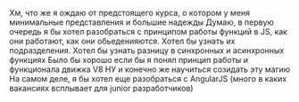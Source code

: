 Хм, что же я ождаю от предстоящего курса, о котором у меня минимальные представления и большие надежды
Думаю, в первую очередь я бы хотел разобраться с принципом работы функций в JS, как они работают, как они обьеденияются.
Хотел бы узнать их подразделения.
Хотел бы узнать разницу в синхронных и асинхронных функциях
Было бы хорошо если бы я понял  принцип работы и функционала движка V8
НУ и конечно же научиться созидать эту магию
На самом деле, я бы хотел еще разобраться с AngularJS (много в каких вакансиях всплывает для junior разработчиков)
 